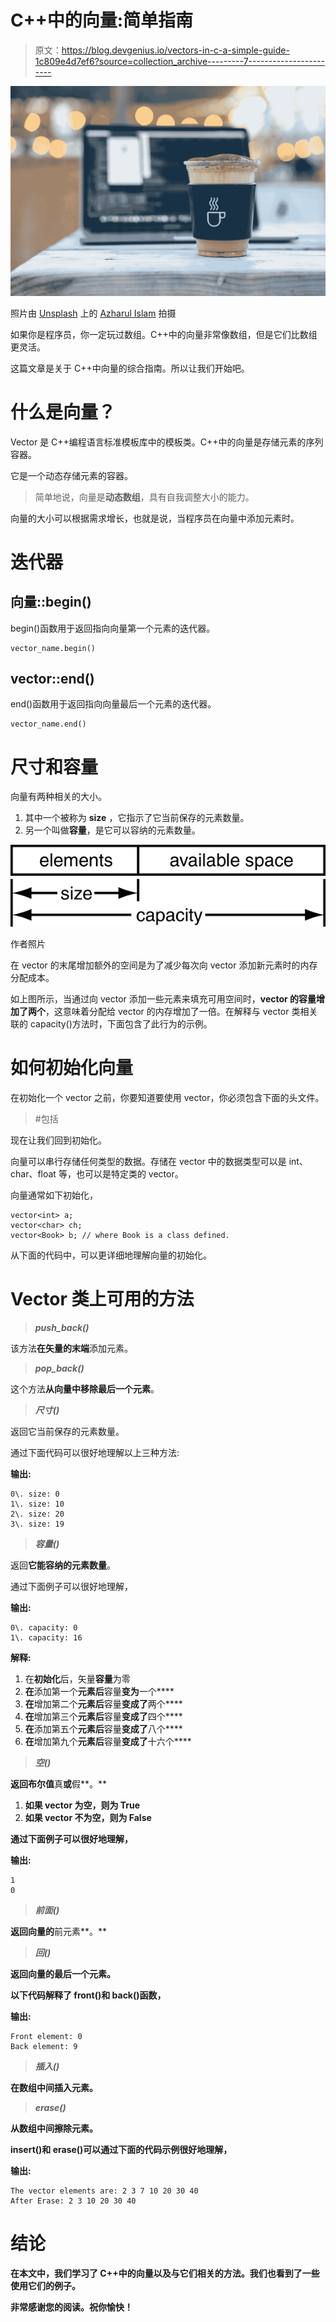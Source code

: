 # C++中的向量:简单指南

> 原文：<https://blog.devgenius.io/vectors-in-c-a-simple-guide-1c809e4d7ef6?source=collection_archive---------7----------------------->

![](img/a502aaeaa2e926f57971768e0fcc84a7.png)

照片由 [Unsplash](https://unsplash.com?utm_source=medium&utm_medium=referral) 上的 [Azharul Islam](https://unsplash.com/@azhar93?utm_source=medium&utm_medium=referral) 拍摄

如果你是程序员，你一定玩过数组。C++中的向量非常像数组，但是它们比数组更灵活。

这篇文章是关于 C++中向量的综合指南。所以让我们开始吧。

# 什么是向量？

Vector 是 C++编程语言标准模板库中的模板类。C++中的向量是存储元素的序列容器。

它是一个动态存储元素的容器。

> 简单地说，向量是**动态数组**，具有自我调整大小的能力。

向量的大小可以根据需求增长，也就是说，当程序员在向量中添加元素时。

# 迭代器

## 向量::begin()

begin()函数用于返回指向向量第一个元素的迭代器。

```
vector_name.begin()
```

## vector::end()

end()函数用于返回指向向量最后一个元素的迭代器。

```
vector_name.end()
```

# 尺寸和容量

向量有两种相关的大小。

1.  其中一个被称为 **size** ，它指示了它当前保存的元素数量。
2.  另一个叫做**容量**，是它可以容纳的元素数量。

![](img/3349aff14e3156c4d1c04e138ab6d97e.png)

作者照片

在 vector 的末尾增加额外的空间是为了减少每次向 vector 添加新元素时的内存分配成本。

如上图所示，当通过向 vector 添加一些元素来填充可用空间时，**vector 的容量增加了两个**，这意味着分配给 vector 的内存增加了一倍。在解释与 vector 类相关联的 capacity()方法时，下面包含了此行为的示例。

# 如何初始化向量

在初始化一个 vector 之前，你要知道要使用 vector，你必须包含下面的头文件。

> #包括

现在让我们回到初始化。

向量可以串行存储任何类型的数据。存储在 vector 中的数据类型可以是 int、char、float 等，也可以是特定类的 vector。

向量通常如下初始化，

```
vector<int> a;
vector<char> ch;
vector<Book> b; // where Book is a class defined.
```

从下面的代码中，可以更详细地理解向量的初始化。

# Vector 类上可用的方法

> ***push_back()***

该方法**在矢量的末端**添加元素。

> ***pop_back()***

这个方法**从向量中移除最后一个元素**。

> ***尺寸()***

返回它当前保存的元素数量。

通过下面代码可以很好地理解以上三种方法:

**输出:**

```
0\. size: 0
1\. size: 10
2\. size: 20
3\. size: 19
```

> ***容量()***

返回**它能容纳的元素数量**。

通过下面例子可以很好地理解，

**输出:**

```
0\. capacity: 0
1\. capacity: 16
```

**解释:**

1.  在**初始化**后，矢量**容量**为零
2.  **在**添加第一个**元素后**容量**变为**一个****
3.  **在**增加第二个**元素后**容量**变成了**两个****
4.  **在**增加第三个**元素后**容量**变成了**四个****
5.  **在**添加第五个**元素后**容量**变成了**八个****
6.  **在**增加第九个**元素后**容量**变成了**十六个****

> *****空()*****

**返回布尔值**真**或**假**。**

1.  **如果 vector 为空，则为 True**
2.  **如果 vector 不为空，则为 False**

**通过下面例子可以很好地理解，**

**输出:**

```
1
0
```

> *****前面()*****

**返回向量的**前元素**。**

> *****回()*****

**返回向量的最后一个元素。**

**以下代码解释了 front()和 back()函数，**

****输出:****

```
Front element: 0
Back element: 9
```

> *****插入()*****

**在数组中间插入元素。**

> *****erase()*****

**从数组中间擦除元素。**

**insert()和 erase()可以通过下面的代码示例很好地理解，**

****输出:****

```
The vector elements are: 2 3 7 10 20 30 40
After Erase: 2 3 10 20 30 40
```

# **结论**

**在本文中，我们学习了 C++中的向量以及与它们相关的方法。我们也看到了一些使用它们的例子。**

**非常感谢您的阅读。祝你愉快！**